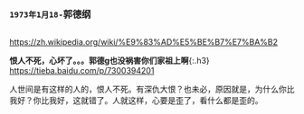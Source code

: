 ### `1973年1月18-`郭德纲
```note
```
<https://zh.wikipedia.org/wiki/%E9%83%AD%E5%BE%B7%E7%BA%B2>

**恨人不死，心坏了。。。郭德g也没祸害你们家祖上啊**{:.h3}<br>
<https://tieba.baidu.com/p/7300394201>

人世间是有这样的人的，恨人不死。有深仇大恨？也未必，原因就是，为什么你比我好？你比我好，这就错了。人就这样，心要是歪了，看什么都是歪的。
